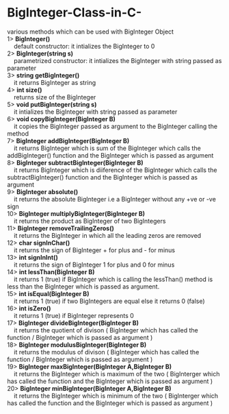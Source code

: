 # BigInteger-Class-in-C-
various methods which can be used with BigInteger Object  
1> **BigInteger()**  
&nbsp;&nbsp;&nbsp; default constructor: it intializes the BigInteger to 0    
2> **BigInteger(string s)**	   
&nbsp;&nbsp;&nbsp; parametrized constructor: it intializes the BigInteger with string passed as parameter  
3> **string getBigInteger()**   
&nbsp;&nbsp;&nbsp; it returns BigInteger as string  
4> **int size()**	  
&nbsp;&nbsp;&nbsp; returns size of the BigInteger  
5> **void putBigInteger(string s)**   
&nbsp;&nbsp;&nbsp; it intializes the BigInteger with string passed as parameter  
6> **void copyBigInteger(BigInteger B)**   
&nbsp;&nbsp;&nbsp;  it copies the BigInteger passed as argument to the BigInteger calling the method  
7> **BigInteger addBigInteger(BigInteger B)**   
&nbsp;&nbsp;&nbsp; it returns BigInteger which is sum of the BigInteger which calls the addBigInteger() function and the BigInteger which is passed as argument    
8> **BigInteger subtractBigInteger(BigInteger B)**   
&nbsp;&nbsp;&nbsp; it returns BigInteger which is diiference of the BigInteger which calls the subtractBigInteger() function and the BigInteger which is passed as argument    
9> **BigInteger absolute()**   
&nbsp;&nbsp;&nbsp; it returns the absolute BigInteger i.e a BigInteger without any +ve or -ve sign  
10> **BigInteger multiplyBigInteger(BigInteger B)**    
&nbsp;&nbsp;&nbsp;  it returns the product as BigInteger of two BigIntegers  
11> **BigInteger removeTrailingZeros()**   
&nbsp;&nbsp;&nbsp; it returns the BigInteger in which all the leading zeros are removed  
12> **char signInChar()**		  
&nbsp;&nbsp;&nbsp; it returns the sign of BigInteger + for plus and - for minus  
13> **int signInInt()**   
&nbsp;&nbsp;&nbsp;  it returns the sign of BigInteger 1 for plus and 0 for minus  
14> **int lessThan(BigInteger B)**    
&nbsp;&nbsp;&nbsp;  it returns 1 (true) if BigInteger which is calling the lessThan() method is less than the BigInteger which is passed as argument.  
15> **int isEqual(BigInteger B)**	   
&nbsp;&nbsp;&nbsp;  it returns 1 (true) if two BigIntegers are equal else it returns 0 (false)  
16> **int isZero()**    
&nbsp;&nbsp;&nbsp;  it returns 1 (true) if BigInteger represents 0  
17> **BigInteger divideBigInteger(BigInteger B)**     
&nbsp;&nbsp;&nbsp;  it returns the quotient of divison ( BigInteger which has called the function / BigInteger which is passed as argument )  
18> **BigInteger modulusBigInteger(BigInteger B)**   
&nbsp;&nbsp;&nbsp;  it returns the modulus of divison ( BigInteger which has called the function / BigInteger which is passed as argument )  
19> **BigInteger maxBigInteger(BigInteger A,BigInteger B)**     
&nbsp;&nbsp;&nbsp;  it returns the BigInteger which is maximum of the two ( BigInterger which has called the function and the BigInteger which is passed as argument )  
20> **BigInteger minBigInteger(BigInteger A,BigInteger B)**    
&nbsp;&nbsp;&nbsp;  it returns the BigInteger which is minimum of the two ( BigInterger which has called the function and the BigInteger which is passed as argument )  
